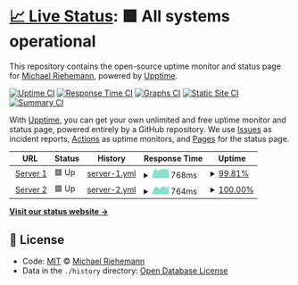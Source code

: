 # [📈 Live Status](https://pitgrap.github.io/upptime-status): <!--live status--> **🟩 All systems operational**

This repository contains the open-source uptime monitor and status page for [Michael Riehemann](https://www.coremedia.com), powered by [Upptime](https://github.com/upptime/upptime).

[![Uptime CI](https://github.com/koj-co/upptime/workflows/Uptime%20CI/badge.svg)](https://github.com/koj-co/upptime/actions?query=workflow%3A%22Uptime+CI%22)
[![Response Time CI](https://github.com/koj-co/upptime/workflows/Response%20Time%20CI/badge.svg)](https://github.com/koj-co/upptime/actions?query=workflow%3A%22Response+Time+CI%22)
[![Graphs CI](https://github.com/koj-co/upptime/workflows/Graphs%20CI/badge.svg)](https://github.com/koj-co/upptime/actions?query=workflow%3A%22Graphs+CI%22)
[![Static Site CI](https://github.com/koj-co/upptime/workflows/Static%20Site%20CI/badge.svg)](https://github.com/koj-co/upptime/actions?query=workflow%3A%22Static+Site+CI%22)
[![Summary CI](https://github.com/koj-co/upptime/workflows/Summary%20CI/badge.svg)](https://github.com/koj-co/upptime/actions?query=workflow%3A%22Summary+CI%22)

With [Upptime](https://upptime.js.org), you can get your own unlimited and free uptime monitor and status page, powered entirely by a GitHub repository. We use [Issues](https://github.com/pitgrap/upptime-status/issues) as incident reports, [Actions](https://github.com/pitgrap/upptime-status/actions) as uptime monitors, and [Pages](https://pitgrap.github.io/upptime-status) for the status page.

<!--start: status pages-->
<!-- This summary is generated by Upptime (https://github.com/upptime/upptime) -->
<!-- Do not edit this manually, your changes will be overwritten -->
<!-- prettier-ignore -->
| URL | Status | History | Response Time | Uptime |
| --- | ------ | ------- | ------------- | ------ |
| <img alt="" src="https://favicons.githubusercontent.com/server1.riehemann.net" height="13"> [Server 1](https://server1.riehemann.net) | 🟩 Up | [server-1.yml](https://github.com/pitgrap/upptime-status/commits/master/history/server-1.yml) | <details><summary><img alt="Response time graph" src="./graphs/server-1/response-time-week.png" height="20"> 768ms</summary><br><a href="https://status.riehemann.net/history/server-1"><img alt="Response time 823" src="https://img.shields.io/endpoint?url=https%3A%2F%2Fraw.githubusercontent.com%2Fpitgrap%2Fupptime-status%2Fmaster%2Fapi%2Fserver-1%2Fresponse-time.json"></a><br><a href="https://status.riehemann.net/history/server-1"><img alt="24-hour response time 942" src="https://img.shields.io/endpoint?url=https%3A%2F%2Fraw.githubusercontent.com%2Fpitgrap%2Fupptime-status%2Fmaster%2Fapi%2Fserver-1%2Fresponse-time-day.json"></a><br><a href="https://status.riehemann.net/history/server-1"><img alt="7-day response time 768" src="https://img.shields.io/endpoint?url=https%3A%2F%2Fraw.githubusercontent.com%2Fpitgrap%2Fupptime-status%2Fmaster%2Fapi%2Fserver-1%2Fresponse-time-week.json"></a><br><a href="https://status.riehemann.net/history/server-1"><img alt="30-day response time 823" src="https://img.shields.io/endpoint?url=https%3A%2F%2Fraw.githubusercontent.com%2Fpitgrap%2Fupptime-status%2Fmaster%2Fapi%2Fserver-1%2Fresponse-time-month.json"></a><br><a href="https://status.riehemann.net/history/server-1"><img alt="1-year response time 823" src="https://img.shields.io/endpoint?url=https%3A%2F%2Fraw.githubusercontent.com%2Fpitgrap%2Fupptime-status%2Fmaster%2Fapi%2Fserver-1%2Fresponse-time-year.json"></a></details> | <details><summary><a href="https://status.riehemann.net/history/server-1">99.81%</a></summary><a href="https://status.riehemann.net/history/server-1"><img alt="All-time uptime 99.46%" src="https://img.shields.io/endpoint?url=https%3A%2F%2Fraw.githubusercontent.com%2Fpitgrap%2Fupptime-status%2Fmaster%2Fapi%2Fserver-1%2Fuptime.json"></a><br><a href="https://status.riehemann.net/history/server-1"><img alt="24-hour uptime 100.00%" src="https://img.shields.io/endpoint?url=https%3A%2F%2Fraw.githubusercontent.com%2Fpitgrap%2Fupptime-status%2Fmaster%2Fapi%2Fserver-1%2Fuptime-day.json"></a><br><a href="https://status.riehemann.net/history/server-1"><img alt="7-day uptime 99.81%" src="https://img.shields.io/endpoint?url=https%3A%2F%2Fraw.githubusercontent.com%2Fpitgrap%2Fupptime-status%2Fmaster%2Fapi%2Fserver-1%2Fuptime-week.json"></a><br><a href="https://status.riehemann.net/history/server-1"><img alt="30-day uptime 99.46%" src="https://img.shields.io/endpoint?url=https%3A%2F%2Fraw.githubusercontent.com%2Fpitgrap%2Fupptime-status%2Fmaster%2Fapi%2Fserver-1%2Fuptime-month.json"></a><br><a href="https://status.riehemann.net/history/server-1"><img alt="1-year uptime 99.46%" src="https://img.shields.io/endpoint?url=https%3A%2F%2Fraw.githubusercontent.com%2Fpitgrap%2Fupptime-status%2Fmaster%2Fapi%2Fserver-1%2Fuptime-year.json"></a></details>
| <img alt="" src="https://favicons.githubusercontent.com/server2.riehemann.net" height="13"> [Server 2](https://server2.riehemann.net) | 🟩 Up | [server-2.yml](https://github.com/pitgrap/upptime-status/commits/master/history/server-2.yml) | <details><summary><img alt="Response time graph" src="./graphs/server-2/response-time-week.png" height="20"> 764ms</summary><br><a href="https://status.riehemann.net/history/server-2"><img alt="Response time 748" src="https://img.shields.io/endpoint?url=https%3A%2F%2Fraw.githubusercontent.com%2Fpitgrap%2Fupptime-status%2Fmaster%2Fapi%2Fserver-2%2Fresponse-time.json"></a><br><a href="https://status.riehemann.net/history/server-2"><img alt="24-hour response time 1019" src="https://img.shields.io/endpoint?url=https%3A%2F%2Fraw.githubusercontent.com%2Fpitgrap%2Fupptime-status%2Fmaster%2Fapi%2Fserver-2%2Fresponse-time-day.json"></a><br><a href="https://status.riehemann.net/history/server-2"><img alt="7-day response time 764" src="https://img.shields.io/endpoint?url=https%3A%2F%2Fraw.githubusercontent.com%2Fpitgrap%2Fupptime-status%2Fmaster%2Fapi%2Fserver-2%2Fresponse-time-week.json"></a><br><a href="https://status.riehemann.net/history/server-2"><img alt="30-day response time 748" src="https://img.shields.io/endpoint?url=https%3A%2F%2Fraw.githubusercontent.com%2Fpitgrap%2Fupptime-status%2Fmaster%2Fapi%2Fserver-2%2Fresponse-time-month.json"></a><br><a href="https://status.riehemann.net/history/server-2"><img alt="1-year response time 748" src="https://img.shields.io/endpoint?url=https%3A%2F%2Fraw.githubusercontent.com%2Fpitgrap%2Fupptime-status%2Fmaster%2Fapi%2Fserver-2%2Fresponse-time-year.json"></a></details> | <details><summary><a href="https://status.riehemann.net/history/server-2">100.00%</a></summary><a href="https://status.riehemann.net/history/server-2"><img alt="All-time uptime 100.00%" src="https://img.shields.io/endpoint?url=https%3A%2F%2Fraw.githubusercontent.com%2Fpitgrap%2Fupptime-status%2Fmaster%2Fapi%2Fserver-2%2Fuptime.json"></a><br><a href="https://status.riehemann.net/history/server-2"><img alt="24-hour uptime 100.00%" src="https://img.shields.io/endpoint?url=https%3A%2F%2Fraw.githubusercontent.com%2Fpitgrap%2Fupptime-status%2Fmaster%2Fapi%2Fserver-2%2Fuptime-day.json"></a><br><a href="https://status.riehemann.net/history/server-2"><img alt="7-day uptime 100.00%" src="https://img.shields.io/endpoint?url=https%3A%2F%2Fraw.githubusercontent.com%2Fpitgrap%2Fupptime-status%2Fmaster%2Fapi%2Fserver-2%2Fuptime-week.json"></a><br><a href="https://status.riehemann.net/history/server-2"><img alt="30-day uptime 100.00%" src="https://img.shields.io/endpoint?url=https%3A%2F%2Fraw.githubusercontent.com%2Fpitgrap%2Fupptime-status%2Fmaster%2Fapi%2Fserver-2%2Fuptime-month.json"></a><br><a href="https://status.riehemann.net/history/server-2"><img alt="1-year uptime 100.00%" src="https://img.shields.io/endpoint?url=https%3A%2F%2Fraw.githubusercontent.com%2Fpitgrap%2Fupptime-status%2Fmaster%2Fapi%2Fserver-2%2Fuptime-year.json"></a></details>

<!--end: status pages-->

[**Visit our status website →**](https://pitgrap.github.io/upptime-status)

## 📄 License

- Code: [MIT](./LICENSE) © [Michael Riehemann](https://www.coremedia.com)
- Data in the `./history` directory: [Open Database License](https://opendatacommons.org/licenses/odbl/1-0/)
